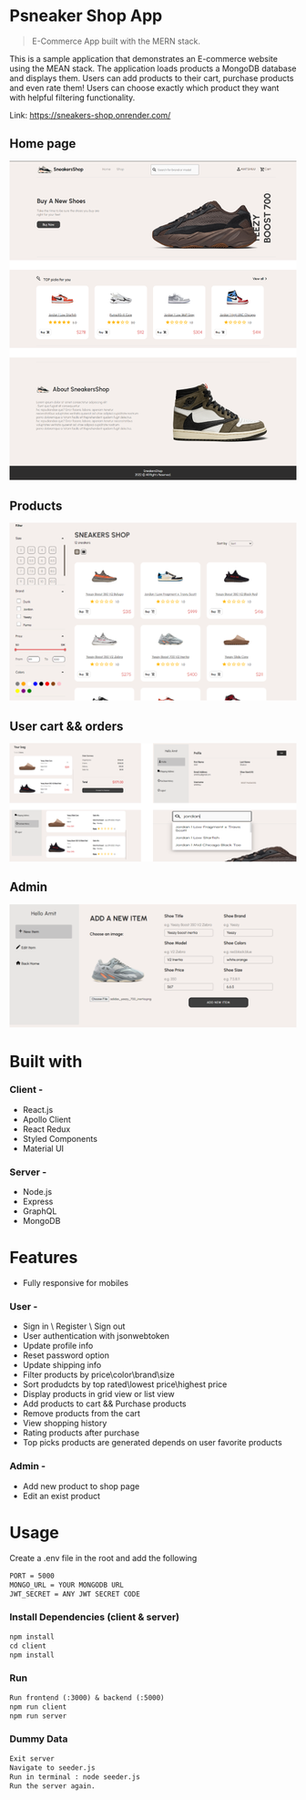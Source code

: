 # Psneaker Shop App
> E-Commerce App built with the MERN stack.

This is a sample application that demonstrates an E-commerce website using the MEAN stack.
The application loads products a MongoDB database and displays them.
Users can add products to their cart, purchase products and even rate them!
Users can choose exactly which product they want with helpful filtering functionality.

Link: https://sneakers-shop.onrender.com/

## Home page
![screenshot](https://github.com/amitshuu/sneakers-shop/blob/master/uploads/home_page.png)

## Products
![screenshot](https://github.com/amitshuu/sneakers-shop/blob/master/uploads/Products.png)

## User cart && orders
![screehnshot](https://github.com/amitshuu/sneakers-shop/blob/master/uploads/cart_orders.png)

## Admin
![screehnshot](https://github.com/amitshuu/sneakers-shop/blob/master/uploads/Admin.png)




# Built with

### Client - 
- React.js
- Apollo Client
- React Redux
- Styled Components
- Material UI
### Server - 
- Node.js
- Express
- GraphQL 
- MongoDB

# Features

- Fully responsive for mobiles

### User -
- Sign in \ Register \ Sign out
- User authentication with jsonwebtoken
- Update profile info
- Reset password option
- Update shipping info
- Filter products by price\color\brand\size
- Sort produdcts by top rated\lowest price\highest price
- Display products in grid view or list view
- Add products to cart && Purchase products
- Remove products from the cart
- View shopping history
- Rating products after purchase
- Top picks products are generated depends on user favorite products

### Admin -
- Add new product to shop page
- Edit an exist product

# Usage

Create a .env file in the root and add the following

```
PORT = 5000
MONGO_URL = YOUR MONGODB URL
JWT_SECRET = ANY JWT SECRET CODE
```

### Install Dependencies (client & server)

```
npm install
cd client
npm install
```

### Run
```
Run frontend (:3000) & backend (:5000)
npm run client
npm run server
```


### Dummy Data 
```
Exit server
Navigate to seeder.js
Run in terminal : node seeder.js
Run the server again.
```

